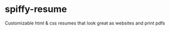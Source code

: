 spiffy-resume
=============

Customizable html &amp; css resumes that look great as websites and print pdfs
